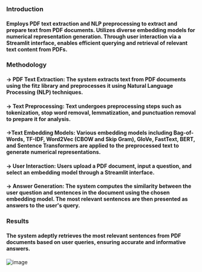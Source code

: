 ### Introduction

#### Employs PDF text extraction and NLP preprocessing to extract and prepare text from PDF documents. Utilizes diverse embedding models for numerical representation generation. Through user interaction via a Streamlit interface, enables efficient querying and retrieval of relevant text content from PDFs.

### Methodology

#### -> PDF Text Extraction: The system extracts text from PDF documents using the fitz library and preprocesses it using Natural Language Processing (NLP) techniques.

#### -> Text Preprocessing: Text undergoes preprocessing steps such as tokenization, stop word removal, lemmatization, and punctuation removal to prepare it for analysis.

#### ->Text Embedding Models: Various embedding models including Bag-of-Words, TF-IDF, Word2Vec (CBOW and Skip Gram), GloVe, FastText, BERT, and Sentence Transformers are applied to the preprocessed text to generate numerical representations.

#### -> User Interaction: Users upload a PDF document, input a question, and select an embedding model through a Streamlit interface.

#### -> Answer Generation: The system computes the similarity between the user question and sentences in the document using the chosen embedding model. The most relevant sentences are then presented as answers to the user's query.

### Results

#### The system adeptly retrieves the most relevant sentences from PDF documents based on user queries, ensuring accurate and informative answers.
![image](https://github.com/LoheshM/Document-QA-System/assets/116341584/65212952-44de-4858-853c-159e83554368)
